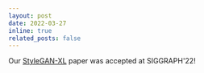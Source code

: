 ```yaml
---
layout: post
date: 2022-03-27
inline: true
related_posts: false
---
```


Our [StyleGAN-XL](https://arxiv.org/pdf/2202.00273.pdf) paper was accepted at SIGGRAPH'22!
